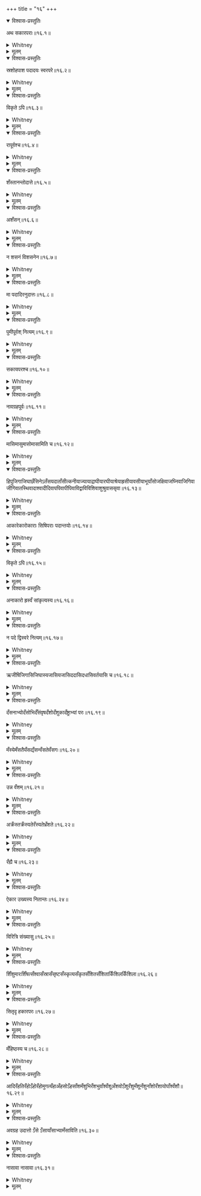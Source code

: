 +++
title = "१६"
+++
<details open><summary>विश्वास-प्रस्तुतिः</summary>

अथ सकारपराः॥१६.१॥
</details>

<details><summary>Whitney</summary>

Now for cases in which s follows.  
</details>

<details><summary>मूलम्</summary>

अथ सकारपराः॥१६.१॥
</details>

<details open><summary>विश्वास-प्रस्तुतिः</summary>

स्रशोहपाश पदादयः स्वरपरे॥१६.२॥
</details>

<details><summary>Whitney</summary>

sra, śo, ha, pā, and śa, at the beginning of a pada, take anusvāra before a s that is followed by a vowel.  
</details>

<details><summary>मूलम्</summary>

स्रशोहपाश पदादयः स्वरपरे॥१६.२॥
</details>

<details open><summary>विश्वास-प्रस्तुतिः</summary>

विकृते ऽपि॥१६.३॥
</details>

<details><summary>Whitney</summary>

Even when the vowel is altered.  
</details>

<details><summary>मूलम्</summary>

विकृते ऽपि॥१६.३॥
</details>

<details open><summary>विश्वास-प्रस्तुतिः</summary>

रापूर्वश्च॥१६.४॥
</details>

<details><summary>Whitney</summary>

As also, when they are preceded by ra.  
</details>

<details><summary>मूलम्</summary>

रापूर्वश्च॥१६.४॥
</details>

<details open><summary>विश्वास-प्रस्तुतिः</summary>

शँस्तानन्तोदात्ते॥१६.५॥
</details>

<details><summary>Whitney</summary>

Also in śam̐stā, except when it is accented on the final syllable.  
</details>

<details><summary>मूलम्</summary>

शँस्तानन्तोदात्ते॥१६.५॥
</details>

<details open><summary>विश्वास-प्रस्तुतिः</summary>

अशँसन्॥१६.६॥
</details>

<details><summary>Whitney</summary>

Also in aśam̐san.  
</details>

<details><summary>मूलम्</summary>

अशँसन्॥१६.६॥
</details>

<details open><summary>विश्वास-प्रस्तुतिः</summary>

न शसनं विशसनेन॥१६.७॥
</details>

<details><summary>Whitney</summary>

But not in śasanam and viśasanena.  
</details>

<details><summary>मूलम्</summary>

न शसनं विशसनेन॥१६.७॥
</details>

<details open><summary>विश्वास-प्रस्तुतिः</summary>

मा पदादिरनुदात्तः॥१६.८॥
</details>

<details><summary>Whitney</summary>

mā takes anusvāra when beginning a pada and unaccented.  
</details>

<details><summary>मूलम्</summary>

मा पदादिरनुदात्तः॥१६.८॥
</details>

<details open><summary>विश्वास-प्रस्तुतिः</summary>

पुमीपूर्वश् नित्यम्॥१६.९॥
</details>

<details><summary>Whitney</summary>

As also when preceded by pu or mī, under all circumstances.  
</details>

<details><summary>मूलम्</summary>

पुमीपूर्वश् नित्यम्॥१६.९॥
</details>

<details open><summary>विश्वास-प्रस्तुतिः</summary>

सकायपरश्च॥१६.१०॥
</details>

<details><summary>Whitney</summary>

And when followed by sakāya.  
</details>

<details><summary>मूलम्</summary>

सकायपरश्च॥१६.१०॥
</details>

<details open><summary>विश्वास-प्रस्तुतिः</summary>

नावग्रहपूर्वः॥१६.११॥
</details>

<details><summary>Whitney</summary>

But not when preceded by a former member of a compound.  
</details>

<details><summary>मूलम्</summary>

नावग्रहपूर्वः॥१६.११॥
</details>

<details open><summary>विश्वास-प्रस्तुतिः</summary>

मासिमासुमासोमासामिति च॥१६.१२॥
</details>

<details><summary>Whitney</summary>

Nor in māsi, māsu, māsaḥ, or māsām.  
</details>

<details><summary>मूलम्</summary>

मासिमासुमासोमासामिति च॥१६.१२॥
</details>

<details open><summary>विश्वास-प्रस्तुतिः</summary>

हिपुजिगाजिघाछँसिनेऽतँसयदाताँसीत्कनीयाज्यायाद्राघीयारघीयाश्रेयाह्रसीयावसीयाभूयाँसोजक्षिवाजघ्निवाजिगिवाजीगिवातस्थिवादाश्वादीदिवापपिवापीपिवाविद्वाविविशिवाशुश्रुवाससृवा॥१६.१३॥
</details>

<details><summary>Whitney</summary>

The following words have anusvāra before s: hi, pu, jigā, jighā, cham̐sine, atam̐sayat, ātām̐sīt, kanīyā, jyāyā, drāghīyā, raghīyā, śreyā, hrasīyā, vasīyā, bhūyām̐saḥ, jakṣivā, jaghnivā, jigivā, jīgivā, tasthivā, dāśvā, dīdivā, papivā, pīpivā, vidvā, viviśivā, śuśruvā, sasṛvā.  
</details>

<details><summary>मूलम्</summary>

हिपुजिगाजिघाछँसिनेऽतँसयदाताँसीत्कनीयाज्यायाद्राघीयारघीयाश्रेयाह्रसीयावसीयाभूयाँसोजक्षिवाजघ्निवाजिगिवाजीगिवातस्थिवादाश्वादीदिवापपिवापीपिवाविद्वाविविशिवाशुश्रुवाससृवा॥१६.१३॥
</details>

<details open><summary>विश्वास-प्रस्तुतिः</summary>

आकारेकारोकाराः सिषिपराः पदान्तयोः॥१६.१४॥
</details>

<details><summary>Whitney</summary>

The vowels ā, ī, and ū have anusvāra, when they are followed by si or ṣi final.  
</details>

<details><summary>मूलम्</summary>

आकारेकारोकाराः सिषिपराः पदान्तयोः॥१६.१४॥
</details>

<details open><summary>विश्वास-प्रस्तुतिः</summary>

विकृते ऽपि॥१६.१५॥
</details>

<details><summary>Whitney</summary>

Even when the i is altered.  
</details>

<details><summary>मूलम्</summary>

विकृते ऽपि॥१६.१५॥
</details>

<details open><summary>विश्वास-प्रस्तुतिः</summary>

अनाकारो ह्रस्वँ सांकृत्यस्य॥१६.१६॥
</details>

<details><summary>Whitney</summary>

According to sāṃkṛtya, the vowel, except ā, is short.  
</details>

<details><summary>मूलम्</summary>

अनाकारो ह्रस्वँ सांकृत्यस्य॥१६.१६॥
</details>

<details open><summary>विश्वास-प्रस्तुतिः</summary>

न पदे द्विस्वरे नित्यम्‌॥१६.१७॥
</details>

<details><summary>Whitney</summary>

Not, under any circumstances, in a dissylabic word.  
</details>

<details><summary>मूलम्</summary>

न पदे द्विस्वरे नित्यम्‌॥१६.१७॥
</details>

<details open><summary>विश्वास-प्रस्तुतिः</summary>

ऋजीषिजिगासिजिघास्यजासियजासिददासिदधासिवर्तयासि च॥१६.१८॥
</details>

<details><summary>Whitney</summary>

Nor in ṛjīṣi, jigāsi, jighāsi, ajāsi, yajāsi, dadāsi, dadhāsi, and vartayāsi.  
</details>

<details><summary>मूलम्</summary>

ऋजीषिजिगासिजिघास्यजासियजासिददासिदधासिवर्तयासि च॥१६.१८॥
</details>

<details open><summary>विश्वास-प्रस्तुतिः</summary>

दँसनाभ्योदँसोभिर्दँसंवृषदँशोदँशुकादँष्ट्राभ्यां परः॥१६.१९॥
</details>

<details><summary>Whitney</summary>

In dam̐sanābhyaḥ, dam̐sobhiḥ, dam̐sam , vṛṣadam̐śaḥ, dam̐śukā, and dam̐ṣṭrābhyām, anusvāra is taken in the latter place.  
</details>

<details><summary>मूलम्</summary>

दँसनाभ्योदँसोभिर्दँसंवृषदँशोदँशुकादँष्ट्राभ्यां परः॥१६.१९॥
</details>

<details open><summary>विश्वास-प्रस्तुतिः</summary>

मँस्येमँसतैयँसद्यँसन्वँसतेवँसगः॥१६.२०॥
</details>

<details><summary>Whitney</summary>

Also in mam̐sye, mam̐satai, yam̐sad, yam̐san, vam̐sate, and am̐sagaḥ.  
</details>

<details><summary>मूलम्</summary>

मँस्येमँसतैयँसद्यँसन्वँसतेवँसगः॥१६.२०॥
</details>

<details open><summary>विश्वास-प्रस्तुतिः</summary>

उन्न वँशम्॥१६.२१॥
</details>

<details><summary>Whitney</summary>

Also in vam̐śam, after ut or na.  
</details>

<details><summary>मूलम्</summary>

उन्न वँशम्॥१६.२१॥
</details>

<details open><summary>विश्वास-प्रस्तुतिः</summary>

अक्रँस्तक्रँस्यतेरँस्यतेभ्रँशते॥१६.२२॥
</details>

<details><summary>Whitney</summary>

Also in akram̐sta, kram̐syate, ram̐syate, and bhram̐śate.  
</details>

<details><summary>मूलम्</summary>

अक्रँस्तक्रँस्यतेरँस्यतेभ्रँशते॥१६.२२॥
</details>

<details open><summary>विश्वास-प्रस्तुतिः</summary>

रँह्यै च॥१६.२३॥
</details>

<details><summary>Whitney</summary>

And also in ram̐hyai.  
</details>

<details><summary>मूलम्</summary>

रँह्यै च॥१६.२३॥
</details>

<details open><summary>विश्वास-प्रस्तुतिः</summary>

ऐकार उख्यस्य नितान्तः॥१६.२४॥
</details>

<details><summary>Whitney</summary>

The ai, according to ukhya, is excessive.  
</details>

<details><summary>मूलम्</summary>

ऐकार उख्यस्य नितान्तः॥१६.२४॥
</details>

<details open><summary>विश्वास-प्रस्तुतिः</summary>

विरित्रि संख्यासु॥१६.२५॥
</details>

<details><summary>Whitney</summary>

Also in vi, ri, and tri, in numerals, except in su.  
</details>

<details><summary>मूलम्</summary>

विरित्रि संख्यासु॥१६.२५॥
</details>

<details open><summary>विश्वास-प्रस्तुतिः</summary>

शिँशुमारःशिँषत्सँश्वासँस्रासँसृष्टसँस्कृत्यसँकृतसँशितसँशिताकिँशिलकिँशिला॥१६.२६॥
</details>

<details><summary>Whitney</summary>

Also in śim̐śumāraḥ, śim̐ṣat, sam̐śvā, sam̐srā, sam̐sṛṣṭa, sam̐skṛtya sam̐kṛta, sam̐śita, sam̐śitā, kim̐śila, and kim̐śilā.  
</details>

<details><summary>मूलम्</summary>

शिँशुमारःशिँषत्सँश्वासँस्रासँसृष्टसँस्कृत्यसँकृतसँशितसँशिताकिँशिलकिँशिला॥१६.२६॥
</details>

<details open><summary>विश्वास-प्रस्तुतिः</summary>

सितृदृ हकारपरः॥१६.२७॥
</details>

<details><summary>Whitney</summary>

Also after si, tṛ, or dṛ, when h follows.  
</details>

<details><summary>मूलम्</summary>

सितृदृ हकारपरः॥१६.२७॥
</details>

<details open><summary>विश्वास-प्रस्तुतिः</summary>

मँहिष्ठस्य च॥१६.२८॥
</details>

<details><summary>Whitney</summary>

As also, in mam̐hiṣṭhasya.  
</details>

<details><summary>मूलम्</summary>

मँहिष्ठस्य च॥१६.२८॥
</details>

<details open><summary>विश्वास-प्रस्तुतिः</summary>

आदिरँहतिरँहोऽँहोरँहोमुगत्यँहाअँहसोऽँहसाँशमँशुभिरँशभुवाँश्वँशूअँशवोऽँशुरँशुमँशूनँशुनाँशोरँशायोपाँश्वँशौ॥१६.२९॥
</details>

<details><summary>Whitney</summary>

Also, after the first vowel, in am̐hatiḥ, am̐haḥ, am̐hoḥ, am̐homuc, atyam̐hāḥ, am̐hasaḥ, am̐hasā, am̐śam, am̐śubhiḥ, am̐śabhuvā, am̐śu, am̐śū, am̐śavaḥ, am̐śuḥ, am̐śum, am̐śūn, am̐śunā, am̐śoḥ, am̐śāya, upām̐śu, and am̐śau  
</details>

<details><summary>मूलम्</summary>

आदिरँहतिरँहोऽँहोरँहोमुगत्यँहाअँहसोऽँहसाँशमँशुभिरँशभुवाँश्वँशूअँशवोऽँशुरँशुमँशूनँशुनाँशोरँशायोपाँश्वँशौ॥१६.२९॥
</details>

<details open><summary>विश्वास-प्रस्तुतिः</summary>

अवग्रह उदात्तो ऽँसे ऽँसायाँसाभ्यामँसाविति॥१६.३०॥
</details>

<details><summary>Whitney</summary>

Also in am̐se, am̐sāya, am̐sābhyām, and am̐sau, when accented on the first syllable.  
</details>

<details><summary>मूलम्</summary>

अवग्रह उदात्तो ऽँसे ऽँसायाँसाभ्यामँसाविति॥१६.३०॥
</details>

<details open><summary>विश्वास-प्रस्तुतिः</summary>

नासावा नासावा॥१६.३१॥
</details>

<details><summary>Whitney</summary>

But not in asāv ā.  
</details>

<details><summary>मूलम्</summary>

नासावा नासावा॥१६.३१॥
</details>
